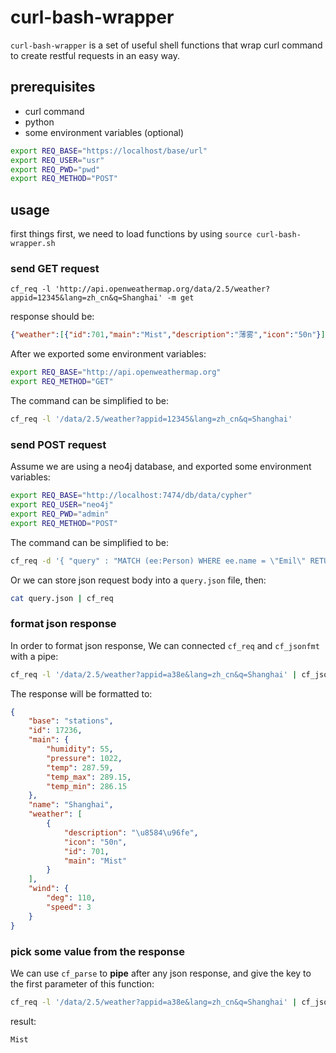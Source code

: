 # curl-bash-wrapper

`curl-bash-wrapper` is a set of useful shell functions that wrap curl command to create restful requests in an easy way.

## prerequisites

- curl command
- python
- some environment variables (optional)

```bash
export REQ_BASE="https://localhost/base/url"
export REQ_USER="usr"
export REQ_PWD="pwd"
export REQ_METHOD="POST"
```

## usage

first things first, we need to load functions by using `source curl-bash-wrapper.sh`

### send GET request

`cf_req -l 'http://api.openweathermap.org/data/2.5/weather?appid=12345&lang=zh_cn&q=Shanghai' -m get`

response should be:

```json
{"weather":[{"id":701,"main":"Mist","description":"薄雾","icon":"50n"}],"base":"stations","main":{"temp":287.59,"pressure":1022,"humidity":55,"temp_min":286.15,"temp_max":289.15},"visibility":10000,"wind":{"speed":3,"deg":110},"clouds":{"all":0},"dt":1521896400,"sys":{"type":1,"id":7452,"message":0.0081,"country":"CN","sunrise":1521841965,"sunset":1521886091},"id":1236,"name":"Shanghai","cod":20}
```

After we exported some environment variables:

```bash
export REQ_BASE="http://api.openweathermap.org"
export REQ_METHOD="GET"
```

The command can be simplified to be:

```bash
cf_req -l '/data/2.5/weather?appid=12345&lang=zh_cn&q=Shanghai'
```

### send POST request

Assume we are using a neo4j database, and exported some environment variables:

```bash
export REQ_BASE="http://localhost:7474/db/data/cypher"
export REQ_USER="neo4j"
export REQ_PWD="admin"
export REQ_METHOD="POST"
```

The command can be simplified to be:

```bash
cf_req -d '{ "query" : "MATCH (ee:Person) WHERE ee.name = \"Emil\" RETURN ee;", "params" : {} }'
```

Or we can store json request body into a `query.json` file, then:

```bash
cat query.json | cf_req
```

### format json response

In order to format json response, We can connected `cf_req` and  `cf_jsonfmt` with a pipe:

```bash
cf_req -l '/data/2.5/weather?appid=a38e&lang=zh_cn&q=Shanghai' | cf_jsonfmt
```

The response will be formatted to:

```json
{
    "base": "stations",
    "id": 17236,
    "main": {
        "humidity": 55,
        "pressure": 1022,
        "temp": 287.59,
        "temp_max": 289.15,
        "temp_min": 286.15
    },
    "name": "Shanghai",
    "weather": [
        {
            "description": "\u8584\u96fe",
            "icon": "50n",
            "id": 701,
            "main": "Mist"
        }
    ],
    "wind": {
        "deg": 110,
        "speed": 3
    }
}

```

### pick some value from the response

We can use `cf_parse` to **pipe** after any json response, and give the key to the first parameter of this function:

```bash
cf_req -l '/data/2.5/weather?appid=a38e&lang=zh_cn&q=Shanghai' | cf_jsonfmt | cf_parse '["weather"][0]["main"]'
```

result:

```shell
Mist
```

